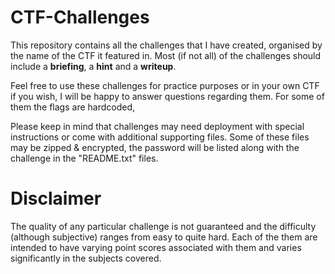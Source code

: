 # CTF-Challenges

This repository contains all the challenges that I have created, organised by the name of the CTF it featured in.
Most (if not all) of the challenges should include a __briefing__, a __hint__ and a __writeup__.

Feel free to use these challenges for practice purposes or in your own CTF if you wish,
I will be happy to answer questions regarding them. For some of them the flags are hardcoded,

Please keep in mind that challenges may need deployment with special instructions or come with additional supporting files.
Some of these files may be zipped & encrypted, the password will be listed along with the challenge in the "README.txt" files.

# Disclaimer

The quality of any particular challenge is not guaranteed and the difficulty (although subjective) ranges from easy to quite hard.
Each of the them are intended to have varying point scores associated with them and varies significantly in the subjects covered.